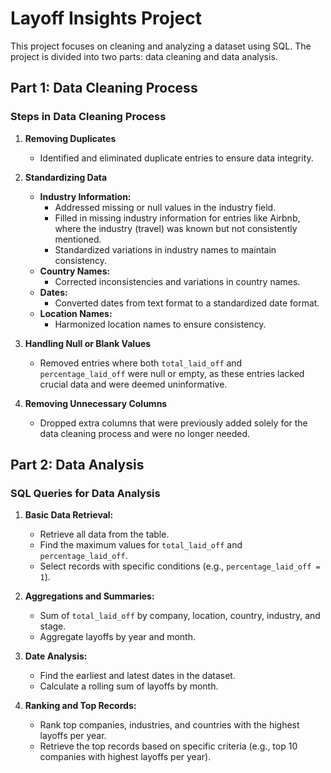 # Layoff Insights Project

This project focuses on cleaning and analyzing a dataset using SQL. The project is divided into two parts: data cleaning and data analysis.

## Part 1: Data Cleaning Process

### Steps in Data Cleaning Process

1. **Removing Duplicates**
   - Identified and eliminated duplicate entries to ensure data integrity.

2. **Standardizing Data**
   - **Industry Information:**
     - Addressed missing or null values in the industry field.
     - Filled in missing industry information for entries like Airbnb, where the industry (travel) was known but not consistently mentioned.
     - Standardized variations in industry names to maintain consistency.
   - **Country Names:**
     - Corrected inconsistencies and variations in country names.
   - **Dates:**
     - Converted dates from text format to a standardized date format.
   - **Location Names:**
     - Harmonized location names to ensure consistency.

3. **Handling Null or Blank Values**
   - Removed entries where both `total_laid_off` and `percentage_laid_off` were null or empty, as these entries lacked crucial data and were deemed uninformative.

4. **Removing Unnecessary Columns**
   - Dropped extra columns that were previously added solely for the data cleaning process and were no longer needed.

## Part 2: Data Analysis

### SQL Queries for Data Analysis

1. **Basic Data Retrieval:**
   - Retrieve all data from the table.
   - Find the maximum values for `total_laid_off` and `percentage_laid_off`.
   - Select records with specific conditions (e.g., `percentage_laid_off = 1`).

2. **Aggregations and Summaries:**
   - Sum of `total_laid_off` by company, location, country, industry, and stage.
   - Aggregate layoffs by year and month.

3. **Date Analysis:**
   - Find the earliest and latest dates in the dataset.
   - Calculate a rolling sum of layoffs by month.

4. **Ranking and Top Records:**
   - Rank top companies, industries, and countries with the highest layoffs per year.
   - Retrieve the top records based on specific criteria (e.g., top 10 companies with highest layoffs per year).

